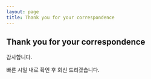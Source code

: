 ```yaml
---
layout: page
title: Thank you for your correspondence
---
```

## Thank you for your correspondence
감사합니다.

빠른 시일 내로 확인 후 회신 드리겠습니다.
